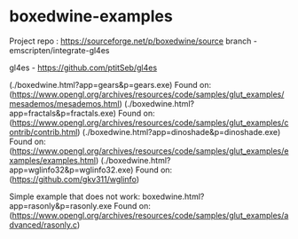 # boxedwine-examples

Project repo : https://sourceforge.net/p/boxedwine/source
branch - emscripten/integrate-gl4es

gl4es - https://github.com/ptitSeb/gl4es

(./boxedwine.html?app=gears&p=gears.exe)
Found on: (https://www.opengl.org/archives/resources/code/samples/glut_examples/mesademos/mesademos.html)
(./boxedwine.html?app=fractals&p=fractals.exe)
Found on: (https://www.opengl.org/archives/resources/code/samples/glut_examples/contrib/contrib.html)
(./boxedwine.html?app=dinoshade&p=dinoshade.exe)
Found on: (https://www.opengl.org/archives/resources/code/samples/glut_examples/examples/examples.html)
(./boxedwine.html?app=wglinfo32&p=wglinfo32.exe)
Found on: (https://github.com/gkv311/wglinfo)

Simple example that does not work: boxedwine.html?app=rasonly&p=rasonly.exe
Found on: (https://www.opengl.org/archives/resources/code/samples/glut_examples/advanced/rasonly.c)
